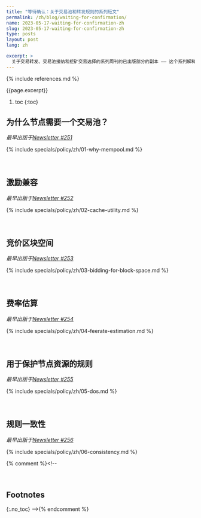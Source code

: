 ```yaml
---
title: "等待确认：关于交易池和转发规则的系列短文"
permalink: /zh/blog/waiting-for-confirmation/
name: 2023-05-17-waiting-for-confirmation-zh
slug: 2023-05-17-waiting-for-confirmation-zh
type: posts
layout: post
lang: zh

excerpt: >
  关于交易转发、交易池接纳和挖矿交易选择的系列周刊的已出版部分的副本 —— 这个系列解释了为父么 Bitcoin Core 设置了比共识规则更严格的交易池规则，以及钱包可以如何更高效地使用这些规则。
---
```

<style>
/* put a little extra space between the H2s to maybe help
 * readers understand each of these was originally published independently
 * of the others */
h2:not(:first-of-type) { margin-top: 3em; }
</style>

{% include references.md %}

{{page.excerpt}}

1. toc
{:toc}

## 为什么节点需要一个交易池？

*最早出版于[Newsletter #251](/zh/newsletters/2023/05/17/#等待确认-1-我们为什么需要一个交易池)*

{% include specials/policy/zh/01-why-mempool.md %}

## 激励兼容

*最早出版于[Newsletter #252](/zh/newsletters/2023/05/24/#等待确认-2激励)*

{% include specials/policy/zh/02-cache-utility.md %}

## 竞价区块空间

*最早出版于[Newsletter #253](/zh/newsletters/2023/05/31/#等待确认3竞价区块空间)*

{% include specials/policy/zh/03-bidding-for-block-space.md %}

## 费率估算

*最早出版于[Newsletter #254](/zh/newsletters/2023/06/07/#等待确认-4费率估算)*

{% include specials/policy/zh/04-feerate-estimation.md %}

## 用于保护节点资源的规则

*最早出版于[Newsletter #255](/zh/newsletters/2023/06/14/#等待确认-5用于保护节点资源的规则)*

{% include specials/policy/zh/05-dos.md %}

## 规则一致性

*最早出版于[Newsletter #256](/zh/newsletters/2023/06/21/#等待确认-6规则一致性)*

{% include specials/policy/zh/06-consistency.md %}

{% comment %}<!--
## Footnotes
{:.no_toc}
-->{% endcomment %}